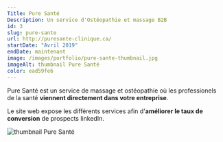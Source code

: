 ```yaml
---
Title: Pure Santé
Description: Un service d'Ostéopathie et massage B2B
id: 3
slug: pure-sante
url: http://puresante-clinique.ca/
startDate: "Avril 2019"
endDate: maintenant
image: /images/portfolio/pure-sante-thumbnail.jpg
imageAlt: thumbnail Pure Santé
color: ead59fe6
---
```


Pure Santé est un service de massage et ostéopathie où les professionels de la santé **viennent directement dans votre entreprise**.

Le site web expose les différents services afin d'**améliorer le taux de conversion** de prospects linkedIn.

![thumbnail Pure Santé](/images/portfolio/pure-sante-thumbnail.jpg)
